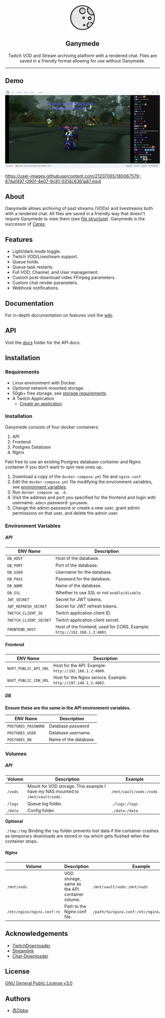 <br />
<div align="center">
  <a>
    <img src=".github/ganymede-logo.png" alt="Logo" width="80" height="80">
  </a>

  <h2 align="center">Ganymede</h2>

  <p align="center">
    Twitch VOD and Stream archiving platform with a rendered chat. Files are saved in a friendly format allowing for use without Ganymede.
  </p>
</div>

---

## Demo

![landing-demo](.github/landing-demo.jpg)

https://user-images.githubusercontent.com/21207065/180067579-674af497-090f-4e07-9c81-0314c6361a87.mp4

## About

Ganymede allows archiving of past streams (VODs) and livestreams both with a rendered chat. All files are saved in a friendly way that doesn't require Ganymede to view them (see [file structure](https://github.com/Zibbp/ganymede/wiki/File-Structure)). Ganymede is the successor of [Ceres](https://github.com/Zibbp/Ceres).

## Features

- Light/dark mode toggle.
- Twitch VOD/Livestream support.
- Queue holds.
- Queue task restarts.
- Full VOD, Channel, and User management.
- Custom post-download video FFmpeg parameters.
- Custom chat render parameters.
- Webhook notifications.


## Documentation

For in-depth documentation on features visit the [wiki](https://github.com/Zibbp/ganymede/wiki).

## API

Visit the [docs](https://github.com/Zibbp/ganymede/tree/master/docs) folder for the API docs.

## Installation

### Requirements

* Linux environment with Docker.
* *Optional* network mounted storage.
* 50gb+ free storage, see [storage requirements](https://github.com/Zibbp/ganymede/wiki/Storage-Requirements).
* A Twitch Application
  * [Create an applicaton](https://dev.twitch.tv/console/apps/create).
  
### Installation

Ganymede consists of four docker containers:

1. API
2. Frontend
3. Postgres Database
4. Nginx

Feel free to use an existing Postgres database container and Nginx container if you don't want to spin new ones up.

1. Download a copy of the `docker-compose.yml` file and `nginx.conf`.
2. Edit the `docker-compose.yml` file modifying the environment variables, see [environment variables](https://github.com/Zibbp/ganymede#environment-variables).
3. Run `docker compose up -d`.
4. Visit the address and port you specified for the frontend and login with username: `admin` password: `ganymede`.
5. Change the admin password *or* create a new user, grant admin permissions on that user, and delete the admin user.

### Environment Variables

##### API

| ENV Name               | Description                                                             |
|------------------------|-------------------------------------------------------------------------|
| `DB_HOST`              | Host of the database.                                                   |
| `DB_PORT`              | Port of the database.                                                   |
| `DB_USER`              | Username for the database.                                              |
| `DB_PASS`              | Password for the database.                                              |
  | `DB_NAME`              | Name of the database.                                                   |
| `DB_SSL`               | Whether to use SSL or not `enable/disable`.                             |
| `JWT_SECRET`           | Secret for JWT tokens.                                                  |
| `JWT_REFRESH_SECRET`   | Secret for JWT refresh tokens.                                          |
| `TWITCH_CLIENT_ID`     | Twitch application client ID.                                           |
| `TWITCH_CLIENT_SECRET` | Twitch application client secret.                                       |
| `FRONTEND_HOST`        | Host of the frontend, used for CORS. Example: `http://192.168.1.2:4801` |

##### Frontend

| ENV Name              | Description                                                     |
|-----------------------|-----------------------------------------------------------------|
| `NUXT_PUBLIC_API_URL` | Host for the API. Example: `http://192.168.1.2:4800`.           |
| `NUXT_PUBLIC_CDN_URL` | Host for the Nginx serivce. Example: `http://197.148.1.2:4802`. |

##### DB

**Ensure these are the same in the API environment variables.**

| ENV Name            | Description           |
|---------------------|-----------------------|
| `POSTGRES_PASSWORD` | Database password     |
| `POSTGRES_USER`     | Database username.    |
| `POSTGRES_DB`       | Name of the database. |

### Volumes

##### API

| Volume  | Description                                                                     | Example                 |
|---------|---------------------------------------------------------------------------------|-------------------------|
| `/vods` | Mount for VOD storage. This example I have my NAS mounted to `/mnt/vault/vods`. | `/mnt/vault/vods:/vods` |
| `/logs` | Queue log folder.                                                               | `./logs:/logs`          |
| `/data` | Config folder.                                                                  | `./data:/data`          |

**Optional**

`./tmp:/tmp` Binding the `tmp` folder prevents lost data if the container crashes as temporary downloads are stored in `tmp` which gets flushed when the container stops.

##### Nginx

| Volume                     | Description                                    | Example                                        |
|----------------------------|------------------------------------------------|------------------------------------------------|
| `/mnt/vods`                | VOD storage, same as the API container volume. | `/mnt/vault/vods:/mnt/vods`                    |
| `/etc/nginx/nginx.conf:ro` | Path to the Nginx conf file.                   | `/path/to/nginx.conf:/etc/nginx/nginx.conf:ro` |


## Acknowledgements

 - [TwitchDownloader](https://github.com/lay295/TwitchDownloader)
 - [Streamlink](https://streamlink.github.io/)
 - [Chat-Downloader](https://github.com/xenova/chat-downloader)
 
 ## License

[GNU General Public License v3.0](https://github.com/Zibbp/ganymede/blob/master/LICENSE)

## Authors

- [@Zibbp](https://www.github.com/Zibbp)
